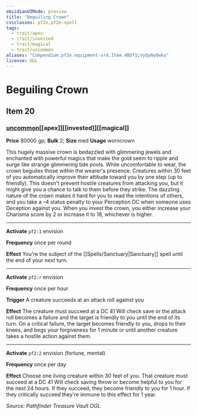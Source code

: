 ```yaml
---
obsidianUIMode: preview
title: "Beguiling Crown"
cssclasses: pf2e,pf2e-spell
tags:
  - trait/apex
  - trait/invested
  - trait/magical
  - trait/uncommon
aliases: "Compendium.pf2e.equipment-srd.Item.4BDf1LVyQyNyOwka"
license: OGL
---
```

# Beguiling Crown
## Item 20
### [uncommon](uncommon "Uncommon Rarity Trait")[[apex]][[invested]][[magical]]


**Price** 80000 gp; 
**Bulk** 2; **Size** med
**Usage** worncrown

This hugely massive crown is bedazzled with glimmering jewels and enchanted with powerful magics that make the gold seem to ripple and surge like strange glimmering tide pools. While uncomfortable to wear, the crown beguiles those within the wearer's presence. Creatures within 30 feet of you automatically improve their attitude toward you by one step (up to friendly). This doesn't prevent hostile creatures from attacking you, but it might give you a chance to talk to them before they strike. The dazzling nature of the crown makes it hard for you to read the intentions of others, and you take a –4 status penalty to your Perception DC when someone uses Deception against you. When you invest the crown, you either increase your Charisma score by 2 or increase it to 18, whichever is higher.

* * *

**Activate** `pf2:1` envision

**Frequency** once per round

**Effect** You're the subject of the [[Spells/Sanctuary|Sanctuary]] spell until the end of your next turn.

* * *

**Activate** `pf2:r` envision

**Frequency** once per hour

**Trigger** A creature succeeds at an attack roll against you

**Effect** The creature must succeed at a DC 41 Will check save or the attack roll becomes a failure and the target is friendly to you until the end of its turn. On a critical failure, the target becomes friendly to you, drops to their knees, and begs your forgiveness for 1 minute or until another creature takes a hostile action against them.

* * *

**Activate** `pf2:2` envision (fortune, mental)

**Frequency** once per day

**Effect** Choose one living creature within 30 feet of you. That creature must succeed at a DC 41 Will check saving throw or become helpful to you for the next 24 hours. If they succeed, they become friendly to you for 1 hour. If they critically succeed they're immune to this effect for 1 year.

*Source: Pathfinder Treasure Vault*
*OGL*
